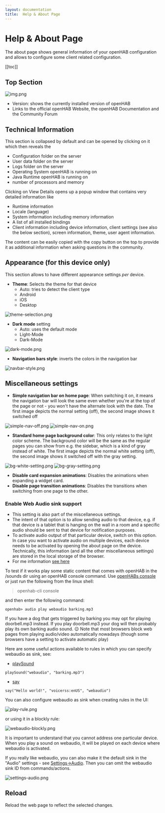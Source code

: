 ```yaml
---
layout: documentation
title:  Help & About Page
---
```


# Help & About Page

The about page shows general information of your openHAB configuration and  allows to configure some client related configuration.

  [[toc]]

## Top Section

![img.png](images/about-top-section.png)

- Version: shows the currently installed version of openHAB
- Links to the official openHAB Website, the openHAB Documentation and the Community Forum

## Technical Information

This section is collapsed by default and can be opened by clicking on it which then reveals the

- Configuration folder on the server
- User data folder on the server
- Logs folder on the server
- Operating System openHAB is running on
- Java Runtime openHAB is running on
- number of processors and memory

Clicking on View Details opens up a popup window that contains very detailed information like

- Runtime information
- Locale (language)
- System information including memory information
- A list of all installed bindings
- Client information including device information, client settings (see also the below section), screen information, theme, user agent information.

The content can be easily copied with the copy button on the top to provide it as additional information when asking questions in the community.

## Appearance (for this device only)

This section allows to have different appearance settings _per_ device.

- **Theme**: Selects the theme for that device
  - Auto: tries to detect the client type
  - Android
  - iOS
  - Desktop

![theme-selection.png](images/theme-selection.png)

- **Dark mode** setting
  - Auto: uses the default mode
  - Light-Mode
  - Dark-Mode

![dark-mode.png](images/dark-mode.png)

- **Navigation bars style**: inverts the colors in the navigation bar

![navbar-style.png](images/navbar-style.png)

## Miscellaneous settings

- **Simple navigation bar on home page**: When switching it on, it means the navigation bar will look the same even whether you're at the top of the page or not - you won't have the alternate look with the date.
The first image depicts the normal setting (off), the second image shows it switched off

![simple-nav-off.png](images/simple-nav-off.png) ![simple-nav-on.png](images/simple-nav-on.png)

- **Standard home page background color**: This only relates to the light color scheme.
The background color will be the same as the regular pages you can show from e.g. the sidebar, which is a kind of gray instead of white.
The first image depicts the normal white setting (off), the second image shows it switched off with the gray setting.

![bg-white-setting.png](images/bg-white-setting.png) ![bg-gray-setting.png](images/bg-gray-setting.png)

- **Disable card expansion animations**: Disables the animations when expanding a widget card.
- **Disable page transition animations**: Disables the transitions when switching from one page to the other.

### Enable Web Audio sink support

- This setting is also part of the miscellaneous settings.
- The intent of that option is to allow sending audio to that device, e.g. if that device is a tablet that is hanging on the wall in a room and a specific audio should be sent to that device for notification purposes.
- To activate audio output of that particular device, switch on this option.
In case you want to activate audio on multiple devices, each device needs to be activated by opening the about page on the device.
Technically, this information (and all the other miscellaneous settings) are stored in the local storage of the browser.
- For me information [see here](https://github.com/openhab/openhab-webui/pull/1422)

To test if it works play some static content that comes with openHAB in the /sounds dir using an openHAB console command.
Use [openHABs console](docs/administration/console.html#using-the-console) or just run the following from the linux shell:

> openhab-cli console

and then enter the following command:

```text
openhab> audio play webaudio barking.mp3
```

If you have a dog that gets triggered by barking you may opt for playing doorbell.mp3 instead.
If you play doorbell.mp3 your dog will then probably play its own barking audio sound. 😉
Note that most browsers block web pages from playing audio/video automatically nowadays (though some browsers have a setting to activate automatic play)

Here are some useful actions available to rules in which you can specify webaudio as sink, see:

- [playSound](/docs/configuration/multimedia.html#actions-2)

```text
playSound("webaudio", "barking.mp3")
```

- [say](/docs/configuration/multimedia.html#actions-3)

```text
say("Hello world!", "voicerss:enUS", "webaudio")
```

You can also configure webaudio as sink when creating rules in the UI:

![play-rule.png](images/play-rule.png)

or using it in a blockly rule:

![webaudio-blockly.png](images/webaudio-blockly.png)

It is important to understand that you cannot address one particular device.
When you play a sound on webaudio, it will be played on each device where webaudio is activated.

If you really like webaudio, you can also make it the default sink in the "Audio" settings - see [Settings->Audio](/docs/settings/services_system.html#Audio).
Then you can omit the webaudio sink ID from commands/actions.

![settings-audio.png](images/settings-audio.png)

## Reload

Reload the web page to reflect the selected changes.
